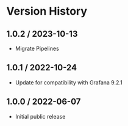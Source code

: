 # Version History

## 1.0.2 / 2023-10-13

- Migrate Pipelines

## 1.0.1 / 2022-10-24

- Update for compatibility with Grafana 9.2.1

## 1.0.0 / 2022-06-07

- Initial public release
